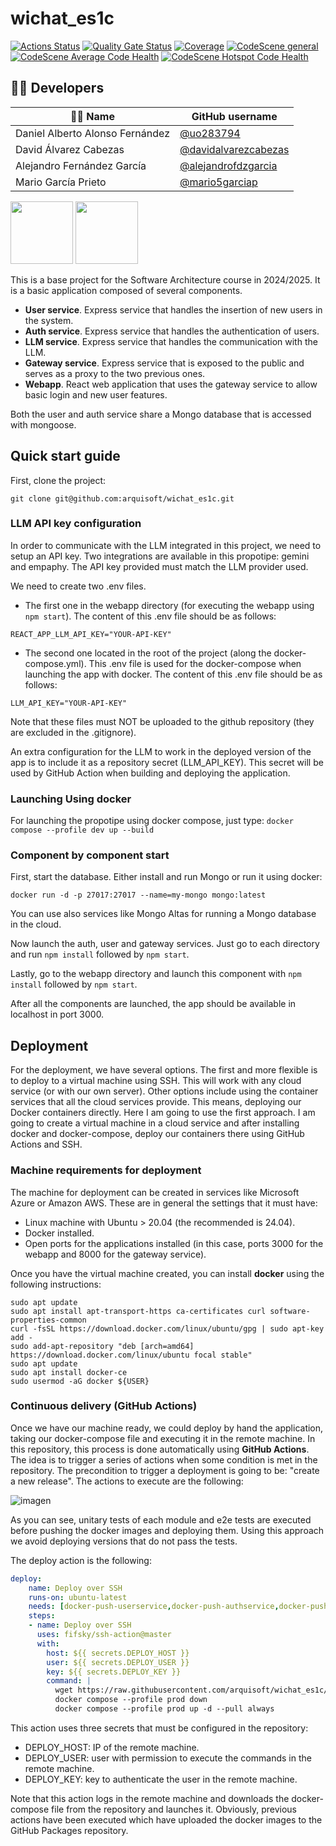 # wichat_es1c
 
 [![Actions Status](https://github.com/arquisoft/wichat_es1c/workflows/CI%20for%20wichat_es1c/badge.svg)](https://github.com/arquisoft/wichat_es1c/actions)
 [![Quality Gate Status](https://sonarcloud.io/api/project_badges/measure?project=Arquisoft_wichat_es1c&metric=alert_status)](https://sonarcloud.io/summary/new_code?id=Arquisoft_wichat_es1c)
 [![Coverage](https://sonarcloud.io/api/project_badges/measure?project=Arquisoft_wichat_es1c&metric=coverage)](https://sonarcloud.io/summary/new_code?id=Arquisoft_wichat_es1c)
 [![CodeScene general](https://codescene.io/images/analyzed-by-codescene-badge.svg)](https://codescene.io/projects/65367)
[![CodeScene Average Code Health](https://codescene.io/projects/65367/status-badges/average-code-health)](https://codescene.io/projects/65367)
[![CodeScene Hotspot Code Health](https://codescene.io/projects/65367/status-badges/hotspot-code-health)](https://codescene.io/projects/65367)

 ## 👨‍💻 Developers
 
 | 🧑‍💼 Name           | GitHub username |
 |-----------------|------------------|
 | Daniel Alberto Alonso Fernández    | [@uo283794](https://github.com/uo283794)|
 | David Álvarez Cabezas    | [@davidalvarezcabezas](https://github.com/davidalvarezcabezas)|
 | Alejandro Fernández García    | [@alejandrofdzgarcia](https://github.com/alejandrofdzgarcia)|
 | Mario García Prieto    | [@mario5garciap](https://github.com/mario5garciap)|
 
 <p float="left">
 <img src="https://blog.wildix.com/wp-content/uploads/2020/06/react-logo.jpg" height="100">
 <img src="https://miro.medium.com/max/365/1*Jr3NFSKTfQWRUyjblBSKeg.png" height="100">
 </p>
 
 This is a base project for the Software Architecture course in 2024/2025. It is a basic application composed of several components.
 
 - **User service**. Express service that handles the insertion of new users in the system.
 - **Auth service**. Express service that handles the authentication of users.
 - **LLM service**. Express service that handles the communication with the LLM.
 - **Gateway service**. Express service that is exposed to the public and serves as a proxy to the two previous ones.
 - **Webapp**. React web application that uses the gateway service to allow basic login and new user features.
 
 Both the user and auth service share a Mongo database that is accessed with mongoose.
 
 ## Quick start guide
 
 First, clone the project:
 
 ```git clone git@github.com:arquisoft/wichat_es1c.git```
 
 ### LLM API key configuration
 
 In order to communicate with the LLM integrated in this project, we need to setup an API key. Two integrations are available in this propotipe: gemini and empaphy. The API key provided must match the LLM provider used.
 
 We need to create two .env files. 
 - The first one in the webapp directory (for executing the webapp using ```npm start```). The content of this .env file should be as follows:
 ```
 REACT_APP_LLM_API_KEY="YOUR-API-KEY"
 ```
 - The second one located in the root of the project (along the docker-compose.yml). This .env file is used for the docker-compose when launching the app with docker. The content of this .env file should be as follows:
 ```
 LLM_API_KEY="YOUR-API-KEY"
 ```
 
 Note that these files must NOT be uploaded to the github repository (they are excluded in the .gitignore).
 
 An extra configuration for the LLM to work in the deployed version of the app is to include it as a repository secret (LLM_API_KEY). This secret will be used by GitHub Action when building and deploying the application.
 
 
 ### Launching Using docker
 For launching the propotipe using docker compose, just type:
 ```docker compose --profile dev up --build```
 
 ### Component by component start
 First, start the database. Either install and run Mongo or run it using docker:
 
 ```docker run -d -p 27017:27017 --name=my-mongo mongo:latest```
 
 You can use also services like Mongo Altas for running a Mongo database in the cloud.
 
 Now launch the auth, user and gateway services. Just go to each directory and run `npm install` followed by `npm start`.
 
 Lastly, go to the webapp directory and launch this component with `npm install` followed by `npm start`.
 
 After all the components are launched, the app should be available in localhost in port 3000.
 
 ## Deployment
 For the deployment, we have several options. The first and more flexible is to deploy to a virtual machine using SSH. This will work with any cloud service (or with our own server). Other options include using the container services that all the cloud services provide. This means, deploying our Docker containers directly. Here I am going to use the first approach. I am going to create a virtual machine in a cloud service and after installing docker and docker-compose, deploy our containers there using GitHub Actions and SSH.
 
 ### Machine requirements for deployment
 The machine for deployment can be created in services like Microsoft Azure or Amazon AWS. These are in general the settings that it must have:
 
 - Linux machine with Ubuntu > 20.04 (the recommended is 24.04).
 - Docker installed.
 - Open ports for the applications installed (in this case, ports 3000 for the webapp and 8000 for the gateway service).
 
 Once you have the virtual machine created, you can install **docker** using the following instructions:
 
 ```ssh
 sudo apt update
 sudo apt install apt-transport-https ca-certificates curl software-properties-common
 curl -fsSL https://download.docker.com/linux/ubuntu/gpg | sudo apt-key add -
 sudo add-apt-repository "deb [arch=amd64] https://download.docker.com/linux/ubuntu focal stable"
 sudo apt update
 sudo apt install docker-ce
 sudo usermod -aG docker ${USER}
 ```
 
 ### Continuous delivery (GitHub Actions)
 Once we have our machine ready, we could deploy by hand the application, taking our docker-compose file and executing it in the remote machine. In this repository, this process is done automatically using **GitHub Actions**. The idea is to trigger a series of actions when some condition is met in the repository. The precondition to trigger a deployment is going to be: "create a new release". The actions to execute are the following:
 
 ![imagen](https://github.com/user-attachments/assets/7ead6571-0f11-4070-8fe8-1bbc2e327ad2)
 
 
 As you can see, unitary tests of each module and e2e tests are executed before pushing the docker images and deploying them. Using this approach we avoid deploying versions that do not pass the tests.
 
 The deploy action is the following:
 
 ```yml
 deploy:
     name: Deploy over SSH
     runs-on: ubuntu-latest
     needs: [docker-push-userservice,docker-push-authservice,docker-push-llmservice,docker-push-gatewayservice,docker-push-webapp]
     steps:
     - name: Deploy over SSH
       uses: fifsky/ssh-action@master
       with:
         host: ${{ secrets.DEPLOY_HOST }}
         user: ${{ secrets.DEPLOY_USER }}
         key: ${{ secrets.DEPLOY_KEY }}
         command: |
           wget https://raw.githubusercontent.com/arquisoft/wichat_es1c/master/docker-compose.yml -O docker-compose.yml
           docker compose --profile prod down
           docker compose --profile prod up -d --pull always
 ```
 
 This action uses three secrets that must be configured in the repository:
 - DEPLOY_HOST: IP of the remote machine.
 - DEPLOY_USER: user with permission to execute the commands in the remote machine.
 - DEPLOY_KEY: key to authenticate the user in the remote machine.
 
 Note that this action logs in the remote machine and downloads the docker-compose file from the repository and launches it. Obviously, previous actions have been executed which have uploaded the docker images to the GitHub Packages repository.
 
